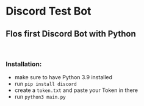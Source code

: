# Discord Test Bot
## Flos first Discord Bot with Python

<br>

### Installation:
* make sure to have Python 3.9 installed
* run <code>pip install discord</code>
* create a <code>token.txt</code> and paste your Token in there
* run <code>python3 main.py</code>